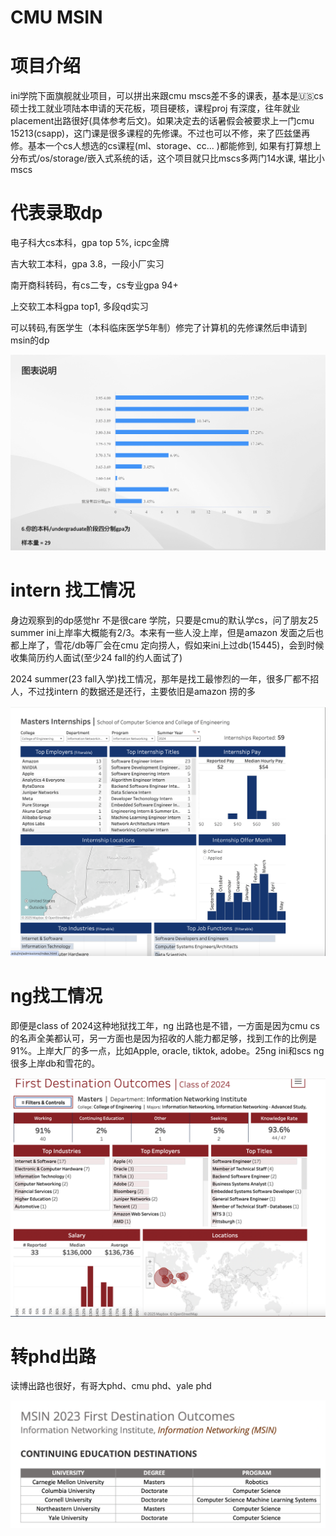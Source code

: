 
# CMU MSIN

# 项目介绍
ini学院下面旗舰就业项目，可以拼出来跟cmu mscs差不多的课表，基本是🇺🇸cs硕士找工就业项陆本申请的天花板，项目硬核，课程proj 有深度，往年就业placement出路很好(具体参考后文)。如果决定去的话暑假会被要求上一门cmu 15213(csapp)，这门课是很多课程的先修课。不过也可以不修，来了匹兹堡再修。基本一个cs人想选的cs课程(ml、storage、cc... )都能修到, 如果有打算想上分布式/os/storage/嵌入式系统的话，这个项目就只比mscs多两门14水课, 堪比小mscs

# 代表录取dp
电子科大cs本科，gpa top 5%, icpc金牌

吉大软工本科，gpa 3.8，一段小厂实习

南开商科转码，有cs二专，cs专业gpa 94+

上交软工本科gpa top1, 多段qd实习

可以转码,有医学生（本科临床医学5年制）修完了计算机的先修课然后申请到msin的dp

![](/img/msingpa.png)



# intern 找工情况

身边观察到的dp感觉hr 不是很care 学院，只要是cmu的默认学cs，问了朋友25 summer ini上岸率大概能有2/3。本来有一些人没上岸，但是amazon 发面之后也都上岸了，雪花/db等厂会在cmu 定向捞人，假如来ini上过db(15445)，会到时候收集简历约人面试(至少24 fall的约人面试了)

2024 summer(23 fall入学)找工情况，那年是找工最惨烈的一年，很多厂都不招人，不过找intern 的数据还是还行，主要依旧是amazon 捞的多

![](/img/msincarrer.png)

# ng找工情况
即便是class of 2024这种地狱找工年，ng 出路也是不错，一方面是因为cmu cs的名声全美都认可，另一方面也是因为招收的人能力都足够，找到工作的比例是91%。上岸大厂的多一点，比如Apple, oracle, tiktok, adobe。25ng ini和scs ng 很多上岸db和雪花的。

![](/img/msinngcarrer.png)

# 转phd出路
读博出路也很好，有哥大phd、cmu phd、yale phd

![](/img/msintophd.png)

